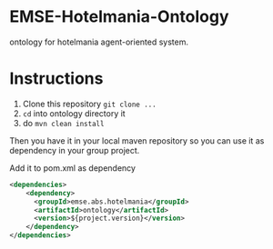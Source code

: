 EMSE-Hotelmania-Ontology
========================
ontology for hotelmania agent-oriented system. 

Instructions
============

1. Clone this repository `git clone ...`
2. `cd` into ontology directory it
3. do `mvn clean install`

Then you have it in your local maven repository so you can use it as dependency in your group project.

Add it to pom.xml as dependency
```xml
<dependencies>
    <dependency>
      <groupId>emse.abs.hotelmania</groupId>
      <artifactId>ontology</artifactId>
      <version>${project.version}</version>
    </dependency>
</dependencies>
```

